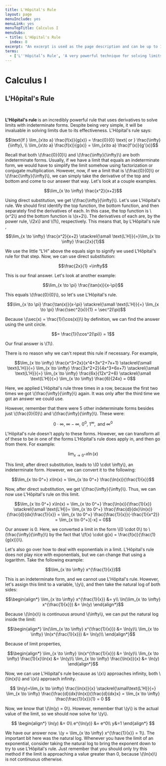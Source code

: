 ```yaml
---
title: L'Hôpital's Rule
layout: page
menuInclude: yes
menuLink: yes
menuTopTitle: Calculus I
menuSubs:
- title: L'Hôpital's Rule
  index: 8
excerpt: "An excerpt is used as the page description and can be up to 160 characters long..."
terms:
  - ['L''Hôpital’s Rule', 'A very powerful technique for solving limits that are equal to \(\frac{0}{0}\) or \(\frac{\infty}{\infty}\). It says that \(\\ \text{If } \lim_{x\to a} \frac{f(x)}{g(x)} = \frac{0}{0} \text{ or } \frac{\infty}{\infty}, \\ \lim_{x\to a} \frac{f(x)}{g(x)} = \lim_{x\to a} \frac{f'(x)}{g'(x)}\)']
---
```



<h1>Calculus I</h1>

<h2>L'Hôpital's Rule</h2><br>


<b>L'Hôpital's rule </b> is an incredibly powerful rule that uses derivatives to solve limits with indeterminate forms. Despite being very simple, it will be invaluable in solving limits due to its effectiveness. L'Hôpital's rule says:

$$\text{If } \lim_{x\to a} \frac{f(x)}{g(x)} = \frac{0}{0} \text{ or } \frac{\infty}{\infty}, \\ \lim_{x\to a} \frac{f(x)}{g(x)} = \lim_{x\to a} \frac{f'(x)}{g'(x)}$$

Recall that both \\(\frac{0}{0}\\) and \\(\frac{\infty}{\infty}\\) are both indeterminate forms. Usually, if we have a limit that equals an indeterminate form, we would have to simplify the limit somehow using factorization or conjugate multiplication. However, now, if we a limit that is \\(\frac{0}{0}\\) or \\(\frac{\infty}{\infty}\\), we can simply take the derivative of the top and bottom and come to our answer that way. Let's look at a couple examples.

$$\lim_{x \to \infty} \frac{x^2}{x+2}$$

Using direct substitution, we get \\(\frac{\infty}{\infty}\\). Let's use L'Hôpital's rule. We should first identify the top function, the bottom function, and then separately find the derivatives of each. In this case, the top function is \\(x^2\\) and the bottom function is \\(x+2\\). The derivatives of each are, by the power rule, \\(2x\\) and \\(1\\), respectively. This means that, by L'Hôpital's rule ,

$$\lim_{x \to \infty} \frac{x^2}{x+2} \stackrel{\small \text{L'H}}{=}\lim_{x \to \infty} \frac{2x}{1}$$

We use the little “L'H” above the equals sign to signify we used L'Hôpital's rule for that step. Now, we can use direct substitution:

$$\frac{2x}{1} =\infty$$

This is our final answer. Let's look at another example:

$$\lim_{x \to \pi} \frac{\tan(x)}{x-\pi}$$

This equals \\(\frac{0}{0}\\), so let's use L'Hôpital's rule.

$$\lim_{x \to \pi} \frac{\tan(x)}{x-\pi} \stackrel{\small \text{L'H}}{=} \lim_{x \to \pi} \frac{\sec^2(x)}{1} = \sec^2(\pi)$$

Because \\(\sec(x) = \frac{1}{\cos(x)}\\) by definition, we can find the answer using the unit circle.

$$= \frac{1}{\cos^2(\pi)} = 1$$

Our final answer is \\(1\\).

There is no reason why we can't repeat this rule if necessary. For example,

$$\lim_{x \to \infty} \frac{x^3+2x}{x^4+3x^2+7x+1} \stackrel{\small \text{L'H}}{=} \lim_{x \to \infty} \frac{3x^2+2}{4x^3+6x+7} \stackrel{\small \text{L'H}}{=} \lim_{x \to \infty} \frac{6x}{12x^2+6} \stackrel{\small \text{L'H}}{=} \lim_{x \to \infty} \frac{6}{24x} = 0$$

Here, we applied L'Hôpital's rule three times in a row, because the first two times we got \\(\frac{\infty}{\infty}\\) again. It was only after the third time we got an answer we could use.

However, remember that there were 5 other indeterminate forms besides just \\(\frac{0}{0}\\) and \\(\frac{\infty}{\infty}\\). These were:

$$0\cdot\infty ,~ \infty -\infty ,~ 0^{0},~ 1^{\infty }, {\text{ and }} \infty ^{0}$$

L'Hôpital's rule doesn't apply to these forms. However, we can transform all of these to be in one of the forms L'Hôpital's rule does apply in, and then go from there. For example:

$$\lim_{x \to 0^+} x\ln(x)$$

This limit, after direct substitution, leads to \\(0 \cdot \infty\\), an indeterminate form. However, we can convert it to the following:

$$\lim_{x \to 0^+} x\ln(x) = \lim_{x \to 0^+} \frac{\ln(x)}{\frac{1}{x}}$$

Now, after direct substitution, we get \\(\frac{\infty}{\infty}\\). Thus, we can now use L'Hôpital's rule on this limit.

$$\lim_{x \to 0^+} x\ln(x) = \lim_{x \to 0^+} \frac{\ln(x)}{\frac{1}{x}} \stackrel{\small \text{L'H}}= \lim_{x \to 0^+} \frac{\frac{d}{dx}\ln(x)}{\frac{d}{dx}\frac{1}{x}} = \lim_{x \to 0^+} \frac{\frac{1}{x}}{-\frac{1}{x^2}} = \lim_{x \to 0^+}[-x] = 0$$

Our answer is 0. Here, we converted a limit in the form \\(0 \cdot 0\\) to \\(\frac{\infty}{\infty}\\) by the fact that \\(f(x) \cdot g(x) = \frac{f(x)}{\frac{1}{g(x)}}\\).

Let's also go over how to deal with exponentials in a limit. L'Hôpital's rule does not play nice with exponentials, but we can change that using a logarithm. Take the following example:

$$\lim_{x \to \infty} x^{\frac{1}{x}}$$

This is an indeterminate form, and we cannot use L'Hôpital's rule. However, let's assign this limit to a variable, \\(y\\), and then take the natural log of both sides:

$$\begin{align*}
\lim_{x \to \infty} x^{\frac{1}{x}} &= y\\
\ln(\lim_{x \to \infty} x^{\frac{1}{x}}) &= \ln(y)
\end{align*}$$

Because \\(\ln(x)\\) is continuous around \\(\infty\\), we can put the natural log inside the limit:

$$\begin{align*}
\ln(\lim_{x \to \infty} x^{\frac{1}{x}}) &= \ln(y)\\
\lim_{x \to \infty} \ln(x^{\frac{1}{x}}) &= \ln(y)\\
\end{align*}$$

Because of limit properties,

$$\begin{align*}
\lim_{x \to \infty} \ln(x^{\frac{1}{x}}) &= \ln(y)\\
\lim_{x \to \infty} \frac{1}{x}\ln(x) &= \ln(y)\\
\lim_{x \to \infty} \frac{\ln(x)}{x} &= \ln(y)
\end{align*}$$

Now, we can use L'Hôpital's rule because as \\(x\\) approaches infinity, both \\(\ln(x)\\) and \\(x\\) approach infinity.

$$
\ln(y)=\lim_{x \to \infty} \frac{\ln(x)}{x} \stackrel{\small\text{L'H}}{=} \lim_{x \to \infty} \frac{\frac{d}{dx}\ln(x)}{\frac{d}{dx}x} = \lim_{x \to \infty} \frac{\frac{1}{x}}{1} = 0
$$

Now, we know that \\(\ln(y) = 0\\). However, remember that \\(y\\) is the actual value of the limit, so we should now solve for \\(y\\).

$$
\begin{align*}
\ln(y) &= 0\\
e^{\ln(y)} &= e^0\\
y&=1
\end{align*}
$$

We have our answer now. \\(y = \lim_{x \to \infty} x^{\frac{1}{x}} = 1\\). The important bit here was the natural log. Whenever you have the limit of an exponential, consider taking the natural log to bring the exponent down to try to use L'Hôpital's rule. Just remember that you should only try this method if the limit is approaching a value greater than 0, because \\(\ln(x)\\) is not continuous otherwise.
